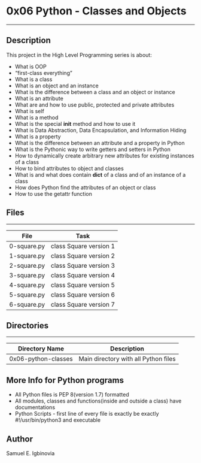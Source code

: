 # 0x06 Python - Classes and Objects
---
## Description

This project in the High Level Programming series is about:
* What is OOP
* “first-class everything”
* What is a class
* What is an object and an instance
* What is the difference between a class and an object or instance
* What is an attribute
* What are and how to use public, protected and private attributes
* What is self
* What is a method
* What is the special __init__ method and how to use it
* What is Data Abstraction, Data Encapsulation, and Information Hiding
* What is a property
* What is the difference between an attribute and a property in Python
* What is the Pythonic way to write getters and setters in Python
* How to dynamically create arbitrary new attributes for existing instances of a class
* How to bind attributes to object and classes
* What is and what does contain __dict__ of a class and of an instance of a class
* How does Python find the attributes of an object or class
* How to use the getattr function

## Files
---
File|Task
---|---
0-square.py | class Square version 1
1-square.py | class Square version 2
2-square.py | class Square version 3
3-square.py | class Square version 4
4-square.py | class Square version 5
5-square.py | class Square version 6
6-square.py | class Square version 7

## Directories
---
Directory Name | Description
---|---
0x06-python-classes | Main directory with all Python files

## More Info for Python programs
* All Python files is PEP 8(version 1.7) formatted
* All modules, classes and functions(inside and outside a class) have documentations
* Python Scripts - first line of every file is exactly be exactly #!/usr/bin/python3 and executable

## Author
Samuel E. Igbinovia
